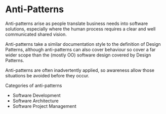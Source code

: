 # Anti-Patterns

Anti-patterns arise as people translate business needs into software solutions, especially where the human process requires a clear and well communicated shared vision.

Anti-patterns take a similar documentation style to the definition of Design Patterns, although anti-patterns can also cover behaviour so cover a far wider scope than the (mostly OO) software design covered by Design Patterns.

Anti-patterns are often inadvertently applied, so awareness allow those situations be avoided before they occur. 


Categories of anti-patterns

- Software Development
- Software Architecture
- Software Project Management

